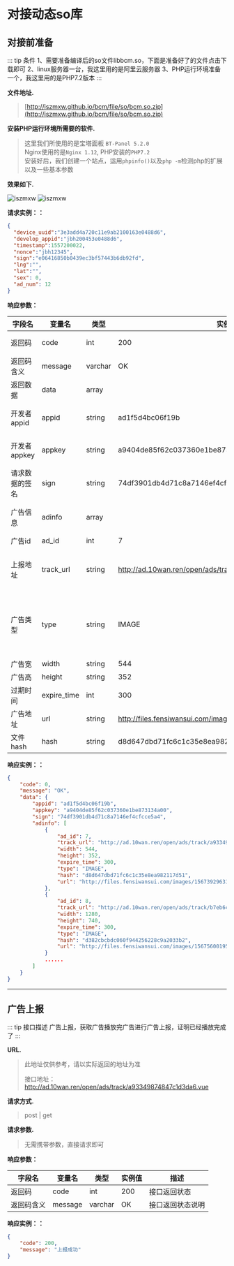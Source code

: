 # 对接动态so库

## 对接前准备

::: tip 条件
1、需要准备编译后的so文件libbcm.so，下面是准备好了的文件点击下载即可
2、linux服务器一台，我这里用的是阿里云服务器
3、PHP运行环境准备一个，我这里用的是PHP7.2版本
:::

**文件地址.**
> [http://iszmxw.github.io/bcm/file/so/bcm.so.zip](http://iszmxw.github.io/bcm/file/so/bcm.so.zip)

**安装PHP运行环境所需要的软件.**
> 这里我们所使用的是宝塔面板 `BT-Panel 5.2.0` </br>
> Nginx使用的是`Nginx 1.12`, PHP安装的`PHP7.2`</br>
> 安装好后，我们创建一个站点，运用`phpinfo()`以及`php -m`检测php的扩展以及一些基本参数

**效果如下.**

![iszmxw](http://iszmxw.github.io/bcm/file/images/QQ截图20190916164805.png "QQ截图20190916164805.png")
![iszmxw](http://iszmxw.github.io/bcm/file/images/QQ截图20190916170144.png "QQ截图20190916170144.png")

**请求实例：：**

```json
{
  "device_uuid":"3e3add4a720c11e9ab2100163e0488d6",
  "develop_appid":"jbh200453e0488d6",
  "timestamp":1557200022,
  "nonce":"jbh12345",
  "sign":"e06416850b0439ec3bf57443b6db92fd",
  "lng":"",
  "lat":"",
  "sex": 0,
  "ad_num": 12
}
```

**响应参数：**

|字段名|变量名|类型|实例值|描述|
|---|---|---|---|---|
|返回码            | code           | int     | 200                              | 接口返回状态     |
|返回码含义        | message        | varchar | OK                               | 接口返回状态说明 |
|返回数据          | data           | array   |                                  | 接口返回的数据 |
|开发者appid       | appid          | string  | ad1f5d4bc06f19b                  | 开发者传入的appid |
|开发者appkey      | appkey         | string  | a9404de85f62c037360e1be873134a00 | 开发者传入的appkey |
|请求数据的签名     | sign           | string  | 74df3901db4d71c8a7146ef4cfcce5a4 | 开发者传入的sign |
|广告信息          | adinfo          | array  |                                   | 接口返回的广告信息 |
|广告id          | ad_id          | int  |             7                      | 广告id |
|上报地址          | track_url          | string  | http://ad.10wan.ren/open/ads/track/a93349874847c1d3da6.vue | 广告上报地址，播放完了即可上报 |
|广告类型          | type          | string  | IMAGE | IMAGE、VIDEO返回的广告类型，只有视频和图片 |
|广告宽          | width          | string  | 544 | 广告的宽 |
|广告高          | height          | string  | 352 | 广告的高 |
|过期时间 |   expire_time| int | 300 | 广告的过期时间 |
|广告地址 |   url| string | http://files.fensiwansui.com/images/15673929631589.jpg | 广告播放地址 |
| 文件hash |   hash| string | d8d647dbd71fc6c1c35e8ea982117d51 | 文件hash |

**响应实例：：**

```json
{
    "code": 0,
    "message": "OK",
    "data": {
        "appid": "ad1f5d4bc06f19b",
        "appkey": "a9404de85f62c037360e1be873134a00",
        "sign": "74df3901db4d71c8a7146ef4cfcce5a4",
        "adinfo": [
            {
                "ad_id": 7,
                "track_url": "http://ad.10wan.ren/open/ads/track/a9334987ece78b6fe8bf130ef00b74847c1d3da6.vue",
                "width": 544,
                "height": 352,
                "expire_time": 300,
                "type": "IMAGE",
                "hash": "d8d647dbd71fc6c1c35e8ea982117d51",
                "url": "http://files.fensiwansui.com/images/15673929631589.jpg"
            },
            {
                "ad_id": 8,
                "track_url": "http://ad.10wan.ren/open/ads/track/b7eb6c689c037217079766fdb77c3bac3e51cb4c.vue",
                "width": 1280,
                "height": 740,
                "expire_time": 300,
                "type": "IMAGE",
                "hash": "d382cbcbdc060f944256228c9a2033b2",
                "url": "http://files.fensiwansui.com/images/15675600195032.jpg"
            }
            ......
        ]
    }
}
```

---

## 广告上报

::: tip 接口描述
广告上报，获取广告播放完广告进行广告上报，证明已经播放完成了
:::

**URL.**
> 此地址仅供参考，请以实际返回的地址为准
>
> 接口地址：http://ad.10wan.ren/open/ads/track/a93349874847c1d3da6.vue

**请求方式.**
> post | get

**请求参数.**
> 无需携带参数，直接请求即可

**响应参数：**

|字段名|变量名|类型|实例值|描述|
|---|---|---|---|---|
|返回码            | code           | int     | 200                              | 接口返回状态     |
|返回码含义        | message        | varchar | OK                               | 接口返回状态说明 |

**响应实例：：**

```json
{
    "code": 200,
    "message": "上报成功"
}
```
